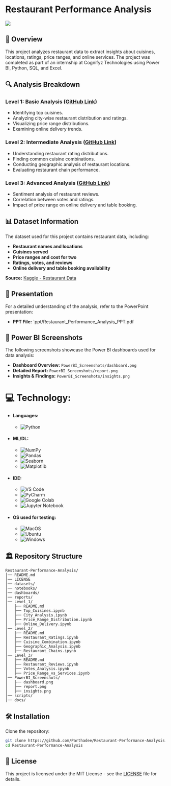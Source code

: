 # Restaurant Performance Analysis
<img src="https://github.com/Parthadee/Restaurant-reviews-Analysis/blob/df773de0c4553cb43a29bb401eed922befcad0a5/Restaurant.jpg"/>

## 📌 Overview
This project analyzes restaurant data to extract insights about cuisines, locations, ratings, price ranges, and online services. The project was completed as part of an internship at Cognifyz Technologies using Power BI, Python, SQL, and Excel.

## 🔍 Analysis Breakdown
### **Level 1: Basic Analysis** ([GitHub Link](https://github.com/Parthadee/Restaurant-Performance-Analysis/tree/main/Level_1))
- Identifying top cuisines.
- Analyzing city-wise restaurant distribution and ratings.
- Visualizing price range distributions.
- Examining online delivery trends.

### **Level 2: Intermediate Analysis** ([GitHub Link](https://github.com/Parthadee/Restaurant-Performance-Analysis/tree/main/Level_2))
- Understanding restaurant rating distributions.
- Finding common cuisine combinations.
- Conducting geographic analysis of restaurant locations.
- Evaluating restaurant chain performance.

### **Level 3: Advanced Analysis** ([GitHub Link](https://github.com/Parthadee/Restaurant-Performance-Analysis/tree/main/Level_3))
- Sentiment analysis of restaurant reviews.
- Correlation between votes and ratings.
- Impact of price range on online delivery and table booking.

## 📊 Dataset Information
The dataset used for this project contains restaurant data, including:
- **Restaurant names and locations**
- **Cuisines served**
- **Price ranges and cost for two**
- **Ratings, votes, and reviews**
- **Online delivery and table booking availability**

**Source:** [Kaggle - Restaurant Data](https://www.kaggle.com/datasets/parthaade/restaurant-performance-analysis)

## 📂 Presentation
For a detailed understanding of the analysis, refer to the PowerPoint presentation:
- **PPT File:** `ppt/Restaurant_Performance_Analysis_PPT.pdf

## 📸 Power BI Screenshots
The following screenshots showcase the Power BI dashboards used for data analysis:
- **Dashboard Overview:** `PowerBI_Screenshots/dashboard.png`
- **Detailed Report:** `PowerBI_Screenshots/report.png`
- **Insights & Findings:** `PowerBI_Screenshots/insights.png`

# 💻 Technology:
- #### Languages:
  - ![Python](https://img.shields.io/badge/python-3670A0?style=for-the-badge&logo=python&logoColor=ffdd54)
- #### ML/DL:
  - ![NumPy](https://img.shields.io/badge/numpy-%23013243.svg?style=for-the-badge&logo=numpy&logoColor=white)
  - ![Pandas](https://img.shields.io/badge/pandas-%23150458.svg?style=for-the-badge&logo=pandas&logoColor=white)
  - ![Seaborn](https://img.shields.io/badge/Seaborn-%23F7931E.svg?style=for-the-badge&logo=Seaborn&logoColor=white)
  - ![Matplotlib](https://img.shields.io/badge/Matplotlib-%23ffffff.svg?style=for-the-badge&logo=Matplotlib&logoColor=black)
- #### IDE:
  - ![VS Code](https://img.shields.io/badge/Visual_Studio_Code-0078D4?style=for-the-badge&logo=visual%20studio%20code&logoColor=white)
  -  ![PyCharm](https://img.shields.io/badge/pycharm-143?style=for-the-badge&logo=pycharm&logoColor=black&color=black&labelColor=green)
  - ![Google Colab](https://img.shields.io/badge/Google%20Colab-%23F9A825.svg?style=for-the-badge&logo=googlecolab&logoColor=white)
  - ![Jupyter Notebook](https://img.shields.io/badge/jupyter-%23FA0F00.svg?style=for-the-badge&logo=jupyter&logoColor=white)
- #### OS used for testing:
  - ![MacOS](https://img.shields.io/badge/mac%20os-000000?style=for-the-badge&logo=apple&logoColor=white)
  - ![Ubuntu](https://img.shields.io/badge/Ubuntu-E95420?style=for-the-badge&logo=ubuntu&logoColor=white)
  - ![Windows](https://img.shields.io/badge/Windows-0078D6?style=for-the-badge&logo=windows&logoColor=white)
 
## 🏛️ Repository Structure
```
Restaurant-Performance-Analysis/
│── README.md
│── LICENSE
│── datasets/
│── notebooks/
│── dashboards/
│── reports/
│── Level_1/
│   ├── README.md
│   ├── Top_Cuisines.ipynb
│   ├── City_Analysis.ipynb
│   ├── Price_Range_Distribution.ipynb
│   ├── Online_Delivery.ipynb
│── Level_2/
│   ├── README.md
│   ├── Restaurant_Ratings.ipynb
│   ├── Cuisine_Combination.ipynb
│   ├── Geographic_Analysis.ipynb
│   ├── Restaurant_Chains.ipynb
│── Level_3/
│   ├── README.md
│   ├── Restaurant_Reviews.ipynb
│   ├── Votes_Analysis.ipynb
│   ├── Price_Range_vs_Services.ipynb
│── PowerBI_Screenshots/
│   ├── dashboard.png
│   ├── report.png
│   ├── insights.png
│── scripts/
│── docs/
```

## 🛠️ Installation
Clone the repository:
```bash
git clone https://github.com/Parthadee/Restaurant-Performance-Analysis.git
cd Restaurant-Performance-Analysis
```

## 📜 License
This project is licensed under the MIT License - see the [LICENSE](LICENSE) file for details.


